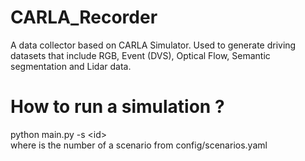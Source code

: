 # CARLA_Recorder
A data collector based on CARLA Simulator. Used to generate driving datasets that include RGB, Event (DVS), Optical Flow, Semantic segmentation and Lidar data.



# How to run a simulation ?
python main.py -s \<id\>\
where <id> is the number of a scenario from config/scenarios.yaml
